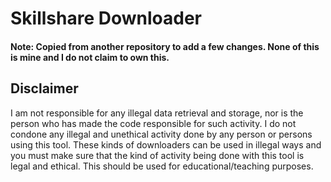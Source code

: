 # Skillshare Downloader

<h4> Note: Copied from another repository to add a few changes. None of this is mine and I do not claim to own this.</h4>


## Disclaimer

I am not responsible for any illegal data retrieval and storage, nor is the person who has made the code responsible for such activity. I do not condone any illegal and unethical activity done by any person or persons using this tool. These kinds of downloaders can be used in illegal ways and you must make sure that the kind of activity being done with this tool is legal and ethical. This should be used for educational/teaching purposes.
